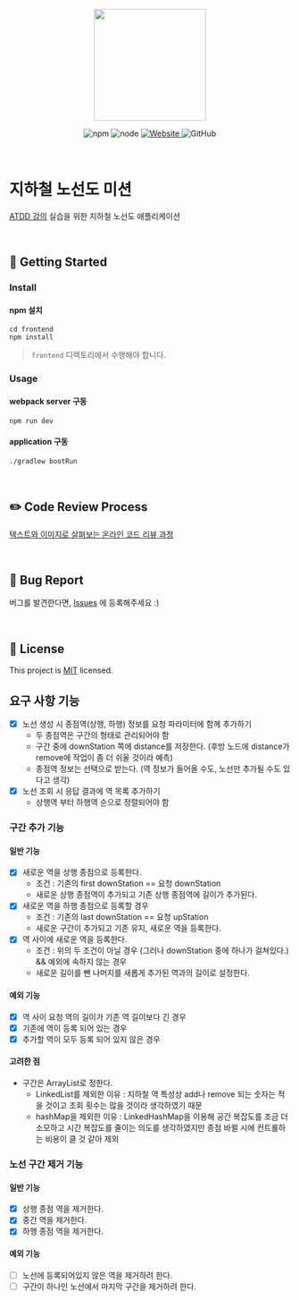 <p align="center">
    <img width="200px;" src="https://raw.githubusercontent.com/woowacourse/atdd-subway-admin-frontend/master/images/main_logo.png"/>
</p>
<p align="center">
  <img alt="npm" src="https://img.shields.io/badge/npm-%3E%3D%205.5.0-blue">
  <img alt="node" src="https://img.shields.io/badge/node-%3E%3D%209.3.0-blue">
  <a href="https://edu.nextstep.camp/c/R89PYi5H" alt="nextstep atdd">
    <img alt="Website" src="https://img.shields.io/website?url=https%3A%2F%2Fedu.nextstep.camp%2Fc%2FR89PYi5H">
  </a>
  <img alt="GitHub" src="https://img.shields.io/github/license/next-step/atdd-subway-admin">
</p>

<br>

# 지하철 노선도 미션
[ATDD 강의](https://edu.nextstep.camp/c/R89PYi5H) 실습을 위한 지하철 노선도 애플리케이션

<br>

## 🚀 Getting Started

### Install
#### npm 설치
```
cd frontend
npm install
```
> `frontend` 디렉토리에서 수행해야 합니다.

### Usage
#### webpack server 구동
```
npm run dev
```
#### application 구동
```
./gradlew bootRun
```
<br>

## ✏️ Code Review Process
[텍스트와 이미지로 살펴보는 온라인 코드 리뷰 과정](https://github.com/next-step/nextstep-docs/tree/master/codereview)

<br>

## 🐞 Bug Report

버그를 발견한다면, [Issues](https://github.com/next-step/atdd-subway-admin/issues) 에 등록해주세요 :)

<br>

## 📝 License

This project is [MIT](https://github.com/next-step/atdd-subway-admin/blob/master/LICENSE.md) licensed.

## 요구 사항 기능

- [x] 노선 생성 시 종점역(상행, 하행) 정보를 요청 파라미터에 함께 추가하기 
  - 두 종점역은 구간의 형태로 관리되어야 함
  - 구간 중에 downStation 쪽에 distance를 저장한다. (후방 노드에 distance가 remove에 작업이 좀 더 쉬울 것이라 예측)
  - 종점역 정보는 선택으로 받는다. (역 정보가 들어올 수도, 노선만 추가될 수도 있다고 생각)
- [x] 노선 조회 시 응답 결과에 역 목록 추가하기 
  - 상행역 부터 하행역 순으로 정렬되어야 함
  
### 구간 추가 기능

#### 일반 기능

- [x] 새로운 역을 상행 종점으로 등록한다.
  - 조건 : 기존의 first downStation == 요청 downStation
  - 새로운 상행 종점역이 추가되고 기존 상행 종점역에 길이가 추가된다.
- [x] 새로운 역을 하행 종점으로 등록할 경우
  - 조건 : 기존의 last downStation == 요청 upStation
  - 새로운 구간이 추가되고 기존 유지, 새로운 역을 등록한다.
- [x] 역 사이에 새로운 역을 등록한다.
  - 조건 : 위의 두 조건이 아닐 경우 (그러나 downStation 중에 하나가 걸쳐있다.) && 예외에 속하지 않는 경우
  - 새로운 길이를 뺀 나머지를 새롭게 추가된 역과의 길이로 설정한다.
  
#### 예외 기능 

- [x] 역 사이 요청 역의 길이가 기존 역 길이보다 긴 경우
- [x] 기존에 역이 등록 되어 있는 경우
- [x] 추가할 역이 모두 등록 되어 있지 않은 경우

#### 고려한 점

- 구간은 ArrayList로 정한다.
  - LinkedList를 제외한 이유 : 지하철 역 특성상 add나 remove 되는 숫자는 적을 것이고 조회 횟수는 많을 것이라 생각하였기 때문
  - hashMap을 제외한 이유 : LinkedHashMap을 이용해 공간 복잡도를 조금 더 소모하고 시간 복잡도를 줄이는 의도를 생각하였지만 종점 바뀔 시에 컨트롤하는 비용이 클 것 같아 제외

### 노선 구간 제거 기능

#### 일반 기능

- [x] 상행 종점 역을 제거한다.
- [x] 중간 역을 제거한다.
- [x] 하행 종점 역을 제거한다.
  
#### 예외 기능

- [ ] 노선에 등록되어있지 않은 역을 제거하려 한다.
- [ ] 구간이 하나인 노선에서 마지막 구간을 제거하려 한다.